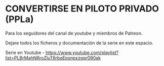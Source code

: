 # CONVERTIRSE EN PILOTO PRIVADO (PPLa) 

Para los seguidores del canal de youtube y miembros de Patreon.

Dejare todos los ficheros y documentación de la serie en este espacio.

Serie en Youtube - https://www.youtube.com/playlist?list=PLBrMahNRroZluT6rbqEpsnpxzgqr090ak

